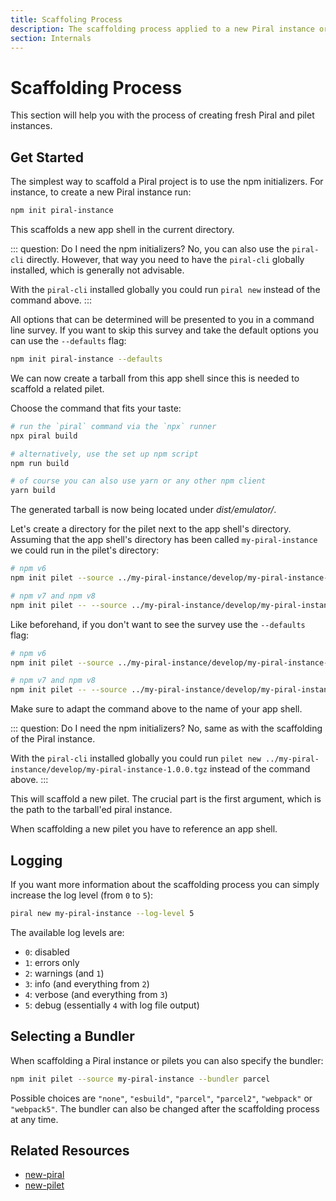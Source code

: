 ```yaml
---
title: Scaffoling Process
description: The scaffolding process applied to a new Piral instance or pilet.
section: Internals
---
```


# Scaffolding Process

This section will help you with the process of creating fresh Piral and pilet instances.

## Get Started

The simplest way to scaffold a Piral project is to use the npm initializers. For instance, to create a new Piral instance run:

```sh
npm init piral-instance
```

This scaffolds a new app shell in the current directory.

::: question: Do I need the npm initializers?
No, you can also use the `piral-cli` directly. However, that way you need to have the `piral-cli` globally installed, which is generally not advisable.

With the `piral-cli` installed globally you could run `piral new` instead of the command above.
:::

All options that can be determined will be presented to you in a command line survey. If you want to skip this survey and take the default options you can use the `--defaults` flag:

```sh
npm init piral-instance --defaults
```

We can now create a tarball from this app shell since this is needed to scaffold a related pilet.

Choose the command that fits your taste:

```sh
# run the `piral` command via the `npx` runner
npx piral build

# alternatively, use the set up npm script
npm run build

# of course you can also use yarn or any other npm client
yarn build
```

The generated tarball is now being located under *dist/emulator/*.

Let's create a directory for the pilet next to the app shell's directory. Assuming that the app shell's directory has been called `my-piral-instance` we could run in the pilet's directory:

```sh
# npm v6
npm init pilet --source ../my-piral-instance/develop/my-piral-instance-1.0.0.tgz

# npm v7 and npm v8
npm init pilet -- --source ../my-piral-instance/develop/my-piral-instance-1.0.0.tgz
```

Like beforehand, if you don't want to see the survey use the `--defaults` flag:

```sh
# npm v6
npm init pilet --source ../my-piral-instance/develop/my-piral-instance-1.0.0.tgz --defaults

# npm v7 and npm v8
npm init pilet -- --source ../my-piral-instance/develop/my-piral-instance-1.0.0.tgz --defaults
```

Make sure to adapt the command above to the name of your app shell.

::: question: Do I need the npm initializers?
No, same as with the scaffolding of the Piral instance.

With the `piral-cli` installed globally you could run `pilet new ../my-piral-instance/develop/my-piral-instance-1.0.0.tgz` instead of the command above.
:::

This will scaffold a new pilet. The crucial part is the first argument, which is the path to the tarball'ed piral instance.

When scaffolding a new pilet you have to reference an app shell.

## Logging

If you want more information about the scaffolding process you can simply increase the log level (from `0` to `5`):

```sh
piral new my-piral-instance --log-level 5
```

The available log levels are:

- `0`: disabled
- `1`: errors only
- `2`: warnings (and `1`)
- `3`: info (and everything from `2`)
- `4`: verbose (and everything from `3`)
- `5`: debug (essentially `4` with log file output)

## Selecting a Bundler

When scaffolding a Piral instance or pilets you can also specify the bundler:

```sh
npm init pilet --source my-piral-instance --bundler parcel
```

Possible choices are `"none"`, `"esbuild"`, `"parcel"`, `"parcel2"`, `"webpack"` or `"webpack5"`. The bundler can also be changed after the scaffolding process at any time.

## Related Resources

- [new-piral](../commands/new-piral.md)
- [new-pilet](../commands/new-pilet.md)
